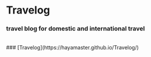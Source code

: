 <h1>Travelog</h1>
<h3>travel blog for domestic and international travel</h3>

<br/>
### [Travelog](https://hayamaster.github.io/Travelog/)
